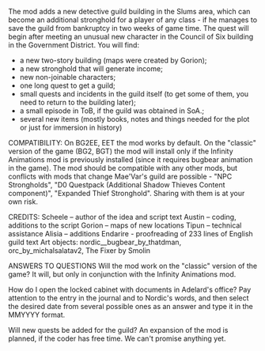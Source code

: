 The mod adds a new detective guild building in the Slums area, which can become an additional stronghold for a player of any class - if he manages to save the guild from bankruptcy in two weeks of game time.
The quest will begin after meeting an unusual new character in the Council of Six building in the Government District.
You will find:
- a new two-story building (maps were created by Gorion);
- a new stronghold that will generate income;
- new non-joinable characters;
- one long quest to get a guild;
- small quests and incidents in the guild itself (to get some of them, you need to return to the building later);
- a small episode in ToB, if the guild was obtained in SoA.;
- several new items (mostly books, notes and things needed for the plot or just for immersion in history)

COMPATIBILITY:
On BG2EE, EET the mod works by default. On the "classic" version of the game (BG2, BGT) the mod will install only if the Infinity Animations mod is previously installed (since it requires bugbear animation in the game).
The mod should be compatible with any other mods, but conflicts with mods that change Mae'Var's guild are possible - "NPC Strongholds", "D0 Questpack (Additional Shadow Thieves Content component)", "Expanded Thief Stronghold". Sharing with them is at your own risk.

CREDITS:
Scheele – author of the idea and script text
Austin – coding, additions to the script
Gorion – maps of new locations
Tipun – technical assistance
Alisia – additions
Endarire - proofreading of 233 lines of English guild text
Art objects:
nordic__bugbear_by_thatdman,
orc_by_michalsalatav2,
The Fixer by Smolin

ANSWERS TO QUESTIONS
Will the mod work on the "classic" version of the game?
It will, but only in conjunction with the Infinity Animations mod.

How do I open the locked cabinet with documents in Adelard's office?
Pay attention to the entry in the journal and to Nordic's words, and then select the desired date from several possible ones as an answer and type it in the MMYYYY format.

Will new quests be added for the guild?
An expansion of the mod is planned, if the coder has free time. We can't promise anything yet.

